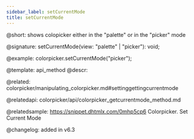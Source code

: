 ```yaml
---
sidebar_label: setCurrentMode
title: setCurrentMode
---          
```


@short: shows colopicker either in the "palette" or in the "picker" mode

@signature: setCurrentMode(view: "palette" | "picker"): void;

@example:
colorpicker.setCurrentMode("picker");


@template: api_method
@descr:

@related: colorpicker/manipulating_colorpicker.md#settinggettingcurrentmode

@relatedapi:
colorpicker/api/colorpicker_getcurrentmode_method.md

@relatedsample:
https://snippet.dhtmlx.com/0mhp5cp6	Colorpicker. Set Current Mode

@changelog:
added in v6.3

